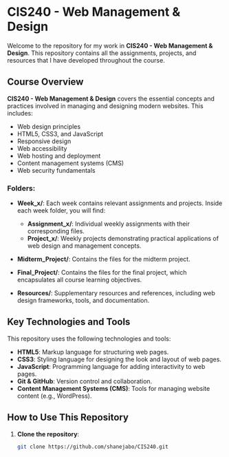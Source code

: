 # CIS240 - Web Management & Design

Welcome to the repository for my work in **CIS240 - Web Management & Design**. This repository contains all the assignments, projects, and resources that I have developed throughout the course.

## Course Overview

**CIS240 - Web Management & Design** covers the essential concepts and practices involved in managing and designing modern websites. This includes:
- Web design principles
- HTML5, CSS3, and JavaScript
- Responsive design
- Web accessibility
- Web hosting and deployment
- Content management systems (CMS)
- Web security fundamentals

### Folders:
- **Week_x/**: Each week contains relevant assignments and projects. Inside each week folder, you will find:
  - **Assignment_x/**: Individual weekly assignments with their corresponding files.
  - **Project_x/**: Weekly projects demonstrating practical applications of web design and management concepts.
  
- **Midterm_Project/**: Contains the files for the midterm project.
  
- **Final_Project/**: Contains the files for the final project, which encapsulates all course learning objectives.

- **Resources/**: Supplementary resources and references, including web design frameworks, tools, and documentation.

## Key Technologies and Tools

This repository uses the following technologies and tools:
- **HTML5**: Markup language for structuring web pages.
- **CSS3**: Styling language for designing the look and layout of web pages.
- **JavaScript**: Programming language for adding interactivity to web pages.
- **Git & GitHub**: Version control and collaboration.
- **Content Management Systems (CMS)**: Tools for managing website content (e.g., WordPress).
  
## How to Use This Repository

1. **Clone the repository**:
   ```bash
   git clone https://github.com/shanejabo/CIS240.git
